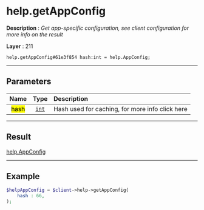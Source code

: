 # help.getAppConfig

**Description** : *Get app\-specific configuration, see client configuration for more info on the result*

**Layer** : 211

```tl
help.getAppConfig#61e3f854 hash:int = help.AppConfig;
```

---

## Parameters

| Name | Type | Description |
| :---: | :---: | :--- |
| <mark>hash</mark> | [`int`](type/int) | Hash used for caching, for more info click here |

---

## Result

[help.AppConfig](type/help.AppConfig)

---

## Example

```php
$helpAppConfig = $client->help->getAppConfig(
	hash : 66,
);
```